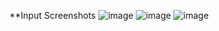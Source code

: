 **Input  Screenshots
![image](https://github.com/user-attachments/assets/aad088f0-09aa-4554-ab58-727c0ca42c42)
![image](https://github.com/user-attachments/assets/faca3d8d-bb45-46df-a7fe-68ce0f01e254)
![image](https://github.com/user-attachments/assets/6d9027e7-529e-4253-aadd-ded79c28dc16)
